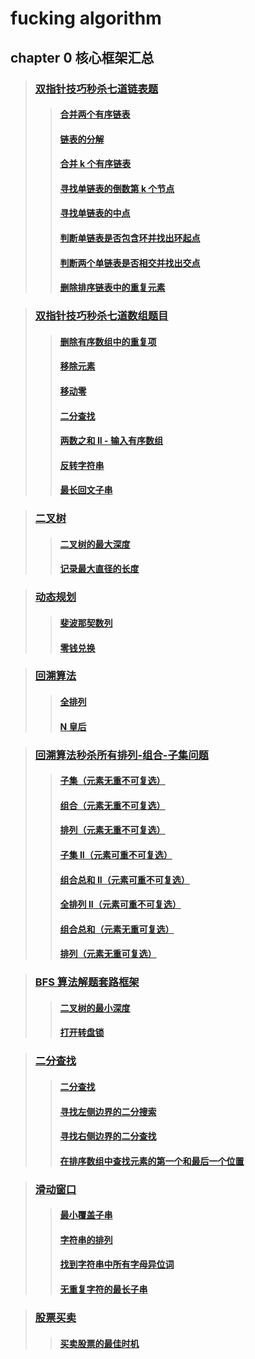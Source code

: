 # fucking algorithm

## chapter 0 核心框架汇总
> ### [双指针技巧秒杀七道链表题](./dataStruct/List)
>> #### [合并两个有序链表](./dataStruct/List/mergeTwoList.go)
>> #### [链表的分解](./dataStruct/List/partition.go)
>> #### [合并 k 个有序链表](./dataStruct/List/mergeKList.go)
>> #### [寻找单链表的倒数第 k 个节点](./dataStruct/List/kThNodeFromEnd.go)
>> #### [寻找单链表的中点](./dataStruct/List/middleNode.go)
>> #### [判断单链表是否包含环并找出环起点](./dataStruct/List/hasCycle.go)
>> #### [判断两个单链表是否相交并找出交点](./dataStruct/List/intersectionNode.go)
>> #### [删除排序链表中的重复元素](./dataStruct/List/deleteDuplicates.go)

> ### [双指针技巧秒杀七道数组题目](./dataStruct/array/)
>> #### [删除有序数组中的重复项](./dataStruct/array/removeDuplicates.go)
>> #### [移除元素](./dataStruct/array/removeElements.go)
>> #### [移动零](./dataStruct/array/moveZores.go)
>> #### [二分查找](./dataStruct/array/binarySearch.go)
>> #### [两数之和 II - 输入有序数组](./dataStruct/array/twoSum.go)
>> #### [反转字符串](./dataStruct/array/reverseString.go)
>> #### [最长回文子串](./dataStruct/array/longestPalindrome.go)

> ### [二叉树](./dataStruct/tree/)
>> #### [二叉树的最大深度](./dataStruct/tree/maxDepth.go)
>> #### [记录最大直径的长度](./dataStruct/tree/diameterOfBinaryTree.go)

> ### [动态规划](./alg/dp/)
>> #### [斐波那契数列](./alg/dp/fib.go)
>> #### [零钱兑换](./alg/dp/coinChange.go)

> ### [回溯算法](./alg/bt/)
>> #### [全排列](./alg/bt/permute.go)
>> #### [N 皇后](./alg/bt/solveNQueens.go)

> ### [回溯算法秒杀所有排列-组合-子集问题](./alg/bt/)
>> #### [子集（元素无重不可复选）](./alg/bt/subsets.go)
>> #### [组合（元素无重不可复选）](./alg/bt/combine.go)
>> #### [排列（元素无重不可复选）](./alg/bt/permute.go)
>> #### [子集 II（元素可重不可复选）](./alg/bt/subsetsWithDup.go)
>> #### [组合总和 II（元素可重不可复选）](./alg/bt/combinationSum2.go)
>> #### [全排列 II（元素可重不可复选）](./alg/bt/permuteUnique.go)
>> #### [组合总和（元素无重可复选）](./alg/bt/combinationSum.go)
>> #### [排列（元素无重可复选）](./alg/bt/permuteRepeat.go)

> ### [BFS 算法解题套路框架](./alg/bfs/)
>> #### [二叉树的最小深度](./alg/bfs/minDepth.go)
>> #### [打开转盘锁](./alg/bfs/openLock.go)

> ### [二分查找](./find/)
>> #### [二分查找](./find/binarySearch.go)
>> #### [寻找左侧边界的二分搜索](./find/leftBound.go)
>> #### [寻找右侧边界的二分查找](./find/rightBound.go)
>> #### [在排序数组中查找元素的第一个和最后一个位置](./find/searchRange.go)

> ### [滑动窗口](./dataStruct/str/)
>> #### [最小覆盖子串](./dataStruct/str/minWindow.go)
>> #### [字符串的排列](./dataStruct/str/checkInclusion.go)
>> #### [找到字符串中所有字母异位词](./dataStruct/str/findAnagrams.go)
>> #### [无重复字符的最长子串](./dataStruct/str/lengthOfLongestSubstring.go)

> ### [股票买卖](./alg/dp/)
>> #### [买卖股票的最佳时机](./alg/dp/maxProfit.go)